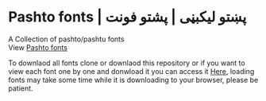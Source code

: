 # Pashto fonts | پښتو لیکبڼی | پشتو فونت
A Collection of pashto/pashtu fonts </br>
View <a href="https://zahidaz.github.io/pashto_fonts/" target="_blank">Pashto fonts</a></br>

To downlaod all fonts clone or downlaod this repository or if you want to view each font one by one and donwload it you can access it <a href="https://zahidaz.github.io/pashto_fonts/" target="_blank">Here</a>, loading fonts may take some time while it is downloading to your browser, please be patient.
